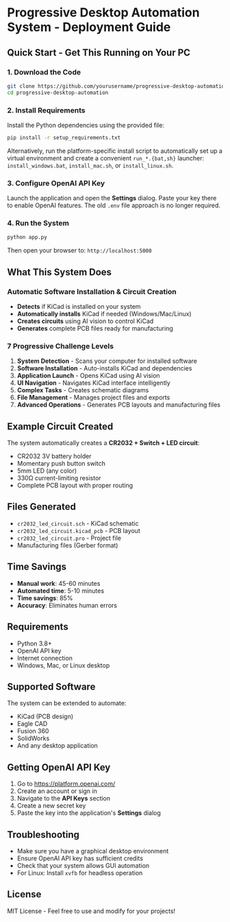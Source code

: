 # Progressive Desktop Automation System - Deployment Guide

## Quick Start - Get This Running on Your PC

### 1. Download the Code
```bash
git clone https://github.com/yourusername/progressive-desktop-automation
cd progressive-desktop-automation
```

### 2. Install Requirements
Install the Python dependencies using the provided file:
```bash
pip install -r setup_requirements.txt
```
Alternatively, run the platform-specific install script to automatically set up
a virtual environment and create a convenient `run_*.{bat,sh}` launcher:
`install_windows.bat`, `install_mac.sh`, or `install_linux.sh`.

### 3. Configure OpenAI API Key
Launch the application and open the **Settings** dialog. Paste your key there to
enable OpenAI features. The old `.env` file approach is no longer required.

### 4. Run the System
```bash
python app.py
```

Then open your browser to: `http://localhost:5000`

## What This System Does

### Automatic Software Installation & Circuit Creation
- **Detects** if KiCad is installed on your system
- **Automatically installs** KiCad if needed (Windows/Mac/Linux)
- **Creates circuits** using AI vision to control KiCad
- **Generates** complete PCB files ready for manufacturing

### 7 Progressive Challenge Levels
1. **System Detection** - Scans your computer for installed software
2. **Software Installation** - Auto-installs KiCad and dependencies
3. **Application Launch** - Opens KiCad using AI vision
4. **UI Navigation** - Navigates KiCad interface intelligently
5. **Complex Tasks** - Creates schematic diagrams
6. **File Management** - Manages project files and exports
7. **Advanced Operations** - Generates PCB layouts and manufacturing files

## Example Circuit Created
The system automatically creates a **CR2032 + Switch + LED circuit**:
- CR2032 3V battery holder
- Momentary push button switch
- 5mm LED (any color)
- 330Ω current-limiting resistor
- Complete PCB layout with proper routing

## Files Generated
- `cr2032_led_circuit.sch` - KiCad schematic
- `cr2032_led_circuit.kicad_pcb` - PCB layout
- `cr2032_led_circuit.pro` - Project file
- Manufacturing files (Gerber format)

## Time Savings
- **Manual work**: 45-60 minutes
- **Automated time**: 5-10 minutes
- **Time savings**: 85%
- **Accuracy**: Eliminates human errors

## Requirements
- Python 3.8+
- OpenAI API key
- Internet connection
- Windows, Mac, or Linux desktop

## Supported Software
The system can be extended to automate:
- KiCad (PCB design)
- Eagle CAD
- Fusion 360
- SolidWorks
- And any desktop application

## Getting OpenAI API Key
1. Go to https://platform.openai.com/
2. Create an account or sign in
3. Navigate to the **API Keys** section
4. Create a new secret key
5. Paste the key into the application's **Settings** dialog

## Troubleshooting
- Make sure you have a graphical desktop environment
- Ensure OpenAI API key has sufficient credits
- Check that your system allows GUI automation
- For Linux: Install `xvfb` for headless operation

## License
MIT License - Feel free to use and modify for your projects!